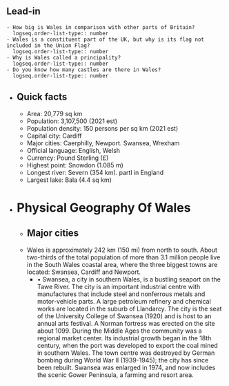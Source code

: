 ## Lead-in
	- How big is Wales in comparison with other parts of Britain?
	  logseq.order-list-type:: number
	- Wales is a constituent part of the UK, but why is its flag not included in the Union Flag?
	  logseq.order-list-type:: number
	- Why is Wales called a principality?
	  logseq.order-list-type:: number
	- Do you know how many castles are there in Wales?
	  logseq.order-list-type:: number
- ## Quick facts
	- Area: 20,779 sq km
	- Population: 3,107,500 (2021 est)
	- Population density: 150 persons per sq km (2021 est)
	- Capital city: Cardiff
	- Major cities: Caerphilly, Newport. Swansea, Wrexham
	- Official language: English, Welsh
	- Currency: Pound Sterling (£)
	- Highest point: Snowdon (1.085 m)
	- Longest river: Severn (354 km). partl in England
	- Largest lake: Bala (4.4 sq km)
- # Physical Geography Of Wales
	- ## Major cities
	- Wales is approximately 242 km (150 mi) from north to south. About two-thirds of the total population of more than 3.1 million people live in the South Wales coastal area, where the three biggest towns are located: Swansea, Cardiff and Newport.
		- • Swansea, a city in southern Wales, is a bustling seaport on the Tawe River. The city is an important industrial centre with manufactures that include steel and nonferrous metals and motor-vehicle parts. A large petroleum refinery and chemical works are located in the suburb of Llandarcy. The city is the seat of the University College of Swansea (1920) and is host to an annual arts festival. A Norman fortress was erected on the site about 1099. During the Middle Ages the community was a regional market center. Its industrial growth began in the 18th century, when the port was developed to export the coal mined in southern Wales. The town centre was destroyed by German bombing during World War II (1939-1945); the city has since been rebuilt. Swansea was enlarged in 1974, and now includes the scenic Gower Peninsula, a farming and resort area.